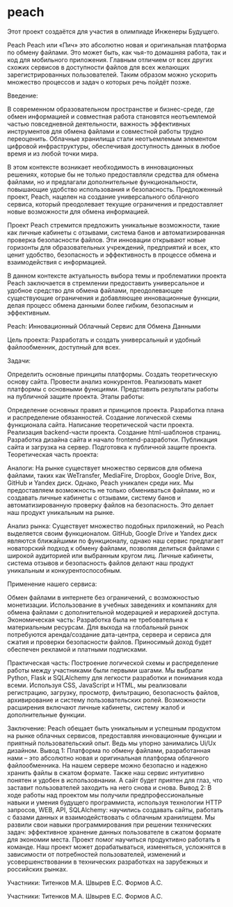 # peach
Этот проект создаётся для участия в олимпиаде Инженеры Будущего.

Peach Peach или «Пич» это абсолютно новая и оригинальная платформа по обмену файлами. Это может быть, как чья-то домашняя работа, так и код для мобильного приложения. Главным отличием от всех других схожих сервисов в доступности файлов для всех желающих зарегистрированных пользователей. Таким образом можно ускорить множество процессов и задач о которых речь пойдёт позже.

Введение:

В современном образовательном пространстве и бизнес-среде, где обмен информацией и совместная работа становятся неотъемлемой частью повседневной деятельности, важность эффективных инструментов для обмена файлами и совместной работы трудно переоценить. Облачные хранилища стали неотъемлемым элементом цифровой инфраструктуры, обеспечивая доступность данных в любое время и из любой точки мира.

В этом контексте возникает необходимость в инновационных решениях, которые бы не только предоставляли средства для обмена файлами, но и предлагали дополнительные функциональности, повышающие удобство использования и безопасность. Предложенный проект, Peach, нацелен на создание универсального облачного сервиса, который преодолевает текущие ограничения и предоставляет новые возможности для обмена информацией.

Проект Peach стремится предложить уникальные возможности, такие как личные кабинеты с отзывами, система банов и автоматизированная проверка безопасности файлов. Эти инновации открывают новые горизонты для образовательных учреждений, предприятий и всех, кто ценит удобство, безопасность и эффективность в процессе обмена и взаимодействия с информацией.

В данном контексте актуальность выбора темы и проблематики проекта Peach заключается в стремлении предоставить универсальное и удобное средство для обмена файлами, преодолевающее существующие ограничения и добавляющее инновационные функции, делая процесс обмена данными более гибким, безопасным и эффективным.

Peach: Инновационный Облачный Сервис для Обмена Данными

Цель проекта: Разработать и создать универсальный и удобный файлообменник, доступный для всех.

Задачи:

Определить основные принципы платформы. Создать теоретическую основу сайта. Провести анализ конкурентов. Реализовать макет платформы с основными функциями. Представить результаты работы на публичной защите проекта. Этапы работы:

Определение основных правил и принципов проекта. Разработка плана и распределение обязанностей. Создание логической схемы функционала сайта. Написание теоретической части проекта. Реализация backend-части проекта. Создание html-шаблонов страниц. Разработка дизайна сайта и начало frontend-разработки. Публикация сайта и загрузка на сервер. Подготовка к публичной защите проекта. Теоретическая часть проекта:

Аналоги: На рынке существует множество сервисов для обмена файлами, таких как WeTransfer, MediaFire, Dropbox, Google Drive, Box, GitHub и Yandex диск. Однако, Peach уникален среди них. Мы предоставляем возможность не только обмениваться файлами, но и создавать личные кабинеты с отзывами, систему банов и автоматизированную проверку файлов на безопасность. Это делает наш продукт уникальным на рынке.

Анализ рынка: Существует множество подобных приложений, но Peach выделяется своим функционалом. GitHub, Google Drive и Yandex диск являются ближайшими по функционалу, однако наш сервис предлагает новаторский подход к обмену файлами, позволяя делиться файлами с широкой аудиторией или выбранным кругом лиц. Личные кабинеты, система отзывов и безопасность файлов делают наш продукт уникальным и конкурентоспособным.

Применение нашего сервиса:

Обмен файлами в интернете без ограничений, с возможностью монетизации. Использование в учебных заведениях и компаниях для обмена файлами с дополнительной модерацией и иерархией доступа. Экономическая часть: Разработка была не требовательна к материальным ресурсам. Для выхода на глобальный рынок потребуются аренда/создание дата-центра, сервера и сервиса для сжатия и проверки безопасности файлов. Приносимый доход будет обеспечен рекламой и платными подписками.

Практическая часть: Построение логической схемы и распределение работы между участниками были первыми шагами. Мы выбрали Python, Flask и SQLAlchemy для легкости разработки и понимания кода всеми. Используя CSS, JavaScript и HTML, мы реализовали регистрацию, загрузку, просмотр, фильтрацию, безопасность файлов, архивирование и систему пользовательских ролей. Возможности расширения включают личные кабинеты, систему жалоб и дополнительные функции.

Заключение: Peach обещает быть уникальным и успешным продуктом на рынке облачных сервисов, предоставляя инновационные функции и приятный пользовательский опыт. Ведь мы упорно занимались Ui/Ux дизайном.
Вывод 1: Платформа по обмену файлами, разработанная нами – это абсолютно новая и оригинальная платформа облачного файлообменника. На нашем сервере можно безопасно и надежно хранить файлы в сжатом формате. Также наш сервис интуитивно понятен и удобен в использовнании. А сайт будет приятен для глаз, что заставит пользователей заходить на него снова и снова. 
Вывод 2: В ходе работы над проектом мы получили предпрофессиональные навыки и умения будущего программиста, используя технологии HTTP запросов, WEB, API, SQLAlchemy: научились создавать сайты, работать с базами данных и взаимодействовать с облачным хранилищем. Мы развили свои навыки программирования при решении технических задач: эффективное хранение данных пользователе в сжатом формате для экономии места. Проект помог научиться продуктивно работать в команде. Наш проект может дорабатываться, изменяться, усложнятся в зависимости от потребностей пользователей, изменений и усовершенствовании в технических разработках на зарубежных и российских рынках.

Участники: Титенков М.А. Швырев Е.С. Формов А.С.


Участники:
Титенков М.А.
Швырев Е.С.
Формов А.С.


